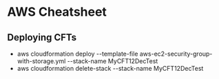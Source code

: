 # AWS Cheatsheet

## Deploying CFTs
- aws cloudformation deploy --template-file aws-ec2-security-group-with-storage.yml --stack-name MyCFT12DecTest
- aws cloudformation delete-stack --stack-name MyCFT12DecTest
